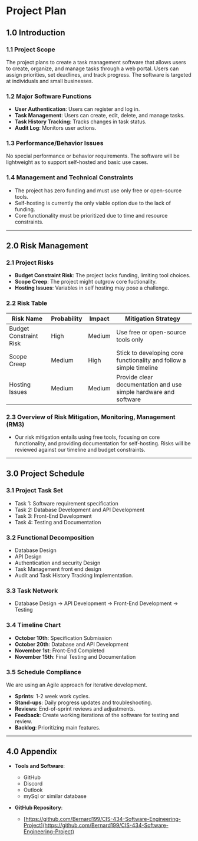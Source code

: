 # Project Plan

## 1.0 Introduction

### 1.1 Project Scope
The project plans to create a task management software that allows users to create, organize, and manage tasks through a web portal. Users can assign priorities, set deadlines, and track progress. The software is targeted at individuals and small businesses.

### 1.2 Major Software Functions
- **User Authentication**: Users can register and log in.
- **Task Management**: Users can create, edit, delete, and manage tasks.
- **Task History Tracking**: Tracks changes in task status.
- **Audit Log**: Monitors user actions.

### 1.3 Performance/Behavior Issues
No special performance or behavior requirements. The software will be lightweight as to support self-hosted and basic use cases.

### 1.4 Management and Technical Constraints
- The project has zero funding and must use only free or open-source tools.
- Self-hosting is currently the only viable option due to the lack of funding.
- Core functionality must be prioritized due to time and resource constraints.

---

## 2.0 Risk Management

### 2.1 Project Risks
- **Budget Constraint Risk**: The project lacks funding, limiting tool choices.
- **Scope Creep**: The project might outgrow core fuctionality.
- **Hosting Issues**: Variables in self hosting may pose a challenge.

### 2.2 Risk Table

| Risk Name                | Probability | Impact | Mitigation Strategy |
|--------------------------|-------------|--------|---------------------|
| Budget Constraint Risk    | High        | Medium | Use free or open-source tools only |
| Scope Creep               | Medium      | High   | Stick to developing core functionality and follow a simple timeline|
| Hosting Issues            | Medium      | Medium | Provide clear documentation and use simple hardware and software |

### 2.3 Overview of Risk Mitigation, Monitoring, Management (RM3)
- Our risk mitigation entails using free tools, focusing on core functionality, and providing documentation for self-hosting. Risks will be reviewed against our timeline and budget constraints. 

---

## 3.0 Project Schedule

### 3.1 Project Task Set
- Task 1: Software requirement specification
- Task 2: Database Development and API Development
- Task 3: Front-End Development
- Task 4: Testing and Documentation

### 3.2 Functional Decomposition
- Database Design
- API Design
- Authentication and security Design
- Task Management front end design
- Audit and Task History Tracking Implementation.

### 3.3 Task Network
- Database Design &rarr; API Development &rarr; Front-End Development &rarr; Testing

### 3.4 Timeline Chart
- **October 10th**: Specification Submission
- **October 20th**: Database and API Development
- **November 1st**: Front-End Completed
- **November 15th**: Final Testing and Documentation

### 3.5 Schedule Compliance

We are using an Agile approach for iterative development.

- **Sprints**: 1-2 week work cycles.
- **Stand-ups**: Daily progress updates and troubleshooting.
- **Reviews**: End-of-sprint reviews and adjustments.
- **Feedback**: Create working iterations of the software for testing and review.
- **Backlog**: Prioritizing main features.


---

## 4.0 Appendix

- **Tools and Software**: 
  - GitHub
  - Discord
  - Outlook
  - mySql or similar database

- **GitHub Repository**:
   - [https://github.com/Bernard199/CIS-434-Software-Engineering-Project](https://github.com/Bernard199/CIS-434-Software-Engineering-Project)
  

